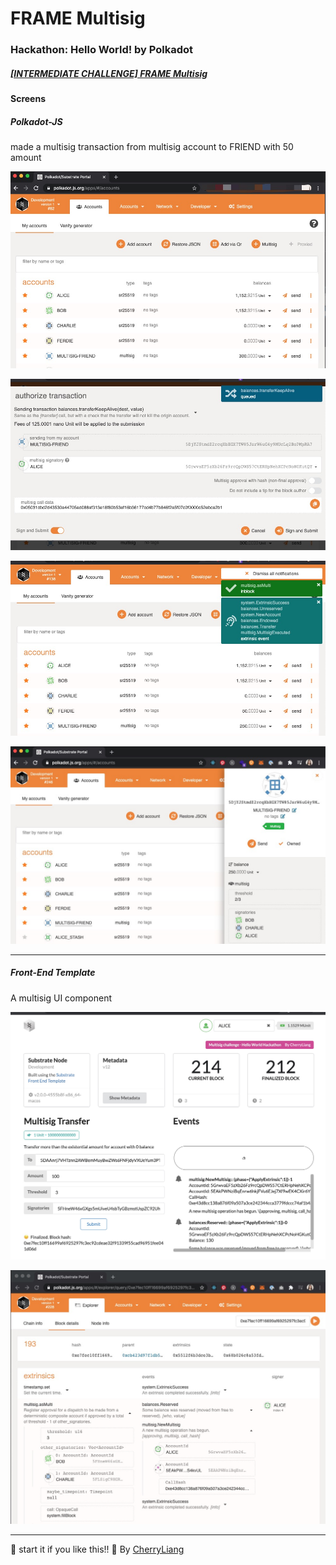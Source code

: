 # FRAME Multisig

### Hackathon: Hello World! by Polkadot

##### [[INTERMEDIATE CHALLENGE] FRAME Multisig](https://gitcoin.co/issue/Polkadot-Network/hello-world-by-polkadot/8/100023934)

#### Screens
##### Polkadot-JS 

made a multisig transaction from multisig account to FRIEND with 50 amount

![Polkadot-JS-Multisig!](Multisig-acc-PolkadotJS.jpg)

![Polkadot-JS-Multisig!](Multisig-tx-01-PolkadotJS.jpg)

![Polkadot-JS-Multisig!](Multisig-tx-3-PolkadotJS.jpg)

![Polkadot-JS-Multisig!](Multisig-acc-2-PolkadotJS.jpg)


---
##### Front-End Template
  
A multisig UI component

![FE-Template-Multisig!](Multisig-FE-Template.jpg)

![FE-Template-Multisig!](Multisig-FE-Template-01.jpg)


---

:star2: start it if you like this!!
:raising_hand: By [CherryLiang](https://github.com/CaiYiLiang)